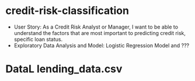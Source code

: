 # credit-risk-classification
* User Story: As a Credit Risk Analyst or Manager, I want to be able to understand the factors that are most important to predicting credit risk, specific loan status.
* Exploratory Data Analysis and Model: Logistic Regression Model and ???
# DataL lending_data.csv
